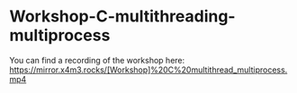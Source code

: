 # Workshop-C-multithreading-multiprocess

You can find a recording of the workshop here: https://mirror.x4m3.rocks/[Workshop]%20C%20multithread_multiprocess.mp4
